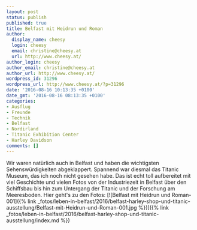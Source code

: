 ```yaml
---
layout: post
status: publish
published: true
title: Belfast mit Heidrun und Roman
author:
  display_name: cheesy
  login: cheesy
  email: christine@cheesy.at
  url: http://www.cheesy.at/
author_login: cheesy
author_email: christine@cheesy.at
author_url: http://www.cheesy.at/
wordpress_id: 31296
wordpress_url: http://www.cheesy.at/?p=31296
date: '2016-08-16 10:13:35 +0100'
date_gmt: '2016-08-16 08:13:35 +0100'
categories:
- Ausflug
- Freunde
- Technik
- Belfast
- Nordirland
- Titanic Exhibition Center
- Harley Davidson
comments: []
---
```

Wir waren natürlich auch in Belfast und haben die wichtigsten Sehenswürdigkeiten abgeklappert. Spannend war diesmal das Titanic Museum, das ich noch nicht gesehen habe. Das ist echt toll aufbereitet mit viel Geschichte und vielen Fotos von der Industriezeit in Belfast über den Schiffsbau bis hin zum Untergang der Titanic und der Forschung am Meeresboden.
Hier geht's zu den Fotos:
[![Belfast mit Heidrun und Roman-001]({% link _fotos/leben-in-belfast/2016/belfast-harley-shop-und-titanic-ausstellung/Belfast-mit-Heidrun-und-Roman-001.jpg %})]({% link _fotos/leben-in-belfast/2016/belfast-harley-shop-und-titanic-ausstellung/index.md %})
